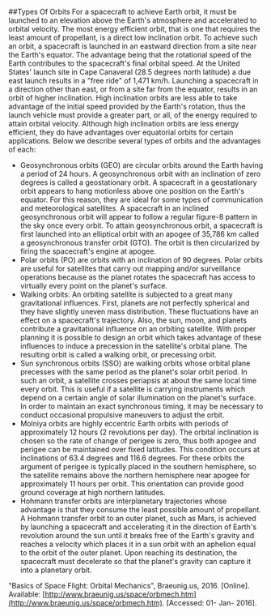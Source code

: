 ##Types Of Orbits
For a spacecraft to achieve Earth orbit, it must be launched to an elevation above the Earth's atmosphere and accelerated to orbital velocity. The most energy efficient orbit, that is one that requires the least amount of propellant, is a direct low inclination orbit. To achieve such an orbit, a spacecraft is launched in an eastward direction from a site near the Earth's equator. The advantage being that the rotational speed of the Earth contributes to the spacecraft's final orbital speed. At the United States' launch site in Cape Canaveral (28.5 degrees north latitude) a due east launch results in a "free ride" of 1,471 km/h. Launching a spacecraft in a direction other than east, or from a site far from the equator, results in an orbit of higher inclination. High inclination orbits are less able to take advantage of the initial speed provided by the Earth's rotation, thus the launch vehicle must provide a greater part, or all, of the energy required to attain orbital velocity. Although high inclination orbits are less energy efficient, they do have advantages over equatorial orbits for certain applications. Below we describe several types of orbits and the advantages of each:

* Geosynchronous orbits (GEO) are circular orbits around the Earth having a period of 24 hours. A geosynchronous orbit with an inclination of zero degrees is called a geostationary orbit. A spacecraft in a geostationary orbit appears to hang motionless above one position on the Earth's equator. For this reason, they are ideal for some types of communication and meteorological satellites. A spacecraft in an inclined geosynchronous orbit will appear to follow a regular figure-8 pattern in the sky once every orbit. To attain geosynchronous orbit, a spacecraft is first launched into an elliptical orbit with an apogee of 35,786 km called a geosynchronous transfer orbit (GTO). The orbit is then circularized by firing the spacecraft's engine at apogee.
* Polar orbits (PO) are orbits with an inclination of 90 degrees. Polar orbits are useful for satellites that carry out mapping and/or surveillance operations because as the planet rotates the spacecraft has access to virtually every point on the planet's surface.
* Walking orbits: An orbiting satellite is subjected to a great many gravitational influences. First, planets are not perfectly spherical and they have slightly uneven mass distribution. These fluctuations have an effect on a spacecraft's trajectory. Also, the sun, moon, and planets contribute a gravitational influence on an orbiting satellite. With proper planning it is possible to design an orbit which takes advantage of these influences to induce a precession in the satellite's orbital plane. The resulting orbit is called a walking orbit, or precessing orbit.
* Sun synchronous orbits (SSO) are walking orbits whose orbital plane precesses with the same period as the planet's solar orbit period. In such an orbit, a satellite crosses periapsis at about the same local time every orbit. This is useful if a satellite is carrying instruments which depend on a certain angle of solar illumination on the planet's surface. In order to maintain an exact synchronous timing, it may be necessary to conduct occasional propulsive maneuvers to adjust the orbit.
* Molniya orbits are highly eccentric Earth orbits with periods of approximately 12 hours (2 revolutions per day). The orbital inclination is chosen so the rate of change of perigee is zero, thus both apogee and perigee can be maintained over fixed latitudes. This condition occurs at inclinations of 63.4 degrees and 116.6 degrees. For these orbits the argument of perigee is typically placed in the southern hemisphere, so the satellite remains above the northern hemisphere near apogee for approximately 11 hours per orbit. This orientation can provide good ground coverage at high northern latitudes.
* Hohmann transfer orbits are interplanetary trajectories whose advantage is that they consume the least possible amount of propellant. A Hohmann transfer orbit to an outer planet, such as Mars, is achieved by launching a spacecraft and accelerating it in the direction of Earth's revolution around the sun until it breaks free of the Earth's gravity and reaches a velocity which places it in a sun orbit with an aphelion equal to the orbit of the outer planet. Upon reaching its destination, the spacecraft must decelerate so that the planet's gravity can capture it into a planetary orbit.

"Basics of Space Flight: Orbital Mechanics", Braeunig.us, 2016. [Online]. Available: [http://www.braeunig.us/space/orbmech.htm](http://www.braeunig.us/space/orbmech.htm). [Accessed: 01- Jan- 2016].
